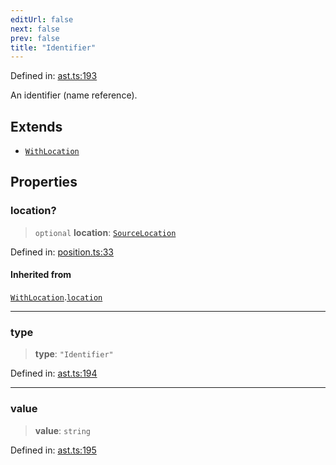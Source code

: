 ```yaml
---
editUrl: false
next: false
prev: false
title: "Identifier"
---
```


Defined in: [ast.ts:193](https://github.com/rcs-agents/rcs-lang/blob/dae76e6aa05b4d372009b015248dbcb36c5ae675/packages/ast/src/ast.ts#L193)

An identifier (name reference).

## Extends

- [`WithLocation`](/api/ast/interfaces/withlocation/)

## Properties

### location?

> `optional` **location**: [`SourceLocation`](/api/ast/interfaces/sourcelocation/)

Defined in: [position.ts:33](https://github.com/rcs-agents/rcs-lang/blob/dae76e6aa05b4d372009b015248dbcb36c5ae675/packages/ast/src/position.ts#L33)

#### Inherited from

[`WithLocation`](/api/ast/interfaces/withlocation/).[`location`](/api/ast/interfaces/withlocation/#location)

***

### type

> **type**: `"Identifier"`

Defined in: [ast.ts:194](https://github.com/rcs-agents/rcs-lang/blob/dae76e6aa05b4d372009b015248dbcb36c5ae675/packages/ast/src/ast.ts#L194)

***

### value

> **value**: `string`

Defined in: [ast.ts:195](https://github.com/rcs-agents/rcs-lang/blob/dae76e6aa05b4d372009b015248dbcb36c5ae675/packages/ast/src/ast.ts#L195)

